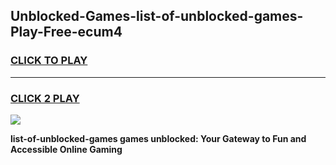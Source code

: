 
## Unblocked-Games-list-of-unblocked-games-Play-Free-ecum4
<h3>
<a href="https://premium76.site?title=list-of-unblocked-games&ref=19M">CLICK TO PLAY</a></h3>
<hr>

<h3>
<a href="https://premium76.site?title=list-of-unblocked-games&ref=19M">CLICK 2 PLAY</a>
  
</h3>

<a href="https://premium76.site?title=list-of-unblocked-games&ref=19M"><img src="https://clearcache.store/games.png"></a>


**list-of-unblocked-games games unblocked: Your Gateway to Fun and Accessible Online Gaming**
